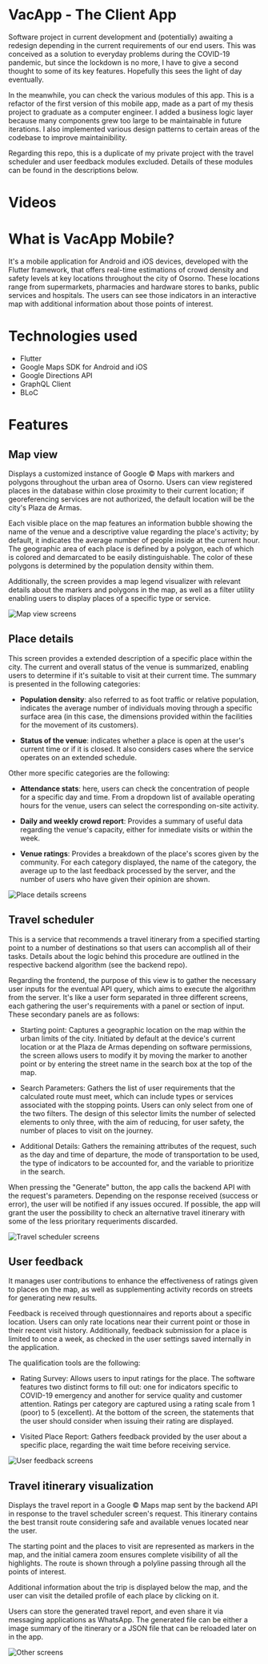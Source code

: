 # VacApp - The Client App

Software project in current development and (potentially) awaiting a redesign depending in the current requirements of our end users. This was conceived as a solution to everyday problems during the COVID-19 pandemic, but since the lockdown is no more, I have to give a second thought to some of its key features. Hopefully this sees the light of day eventually.

In the meanwhile, you can check the various modules of this app. This is a refactor of the first version of this mobile app, made as a part of my thesis project to graduate as a computer engineer. I added a business logic layer because many components grew too large to be maintainable in future iterations. I also implemented various design patterns to certain areas of the codebase to improve maintainibility.

Regarding this repo, this is a duplicate of my private project with the travel scheduler and user feedback modules excluded. Details of these modules can be found in the descriptions below.

# Videos

# What is VacApp Mobile?

It's a mobile application for Android and iOS devices, developed with the Flutter framework, that offers real-time estimations of crowd density and safety levels at key locations throughout the city of Osorno. These locations range from supermarkets, pharmacies and hardware stores to banks, public services and hospitals. The users can see those indicators in an interactive map with additional information about those points of interest.

# Technologies used

- Flutter
- Google Maps SDK for Android and iOS
- Google Directions API
- GraphQL Client
- BLoC

# Features

## Map view

Displays a customized instance of Google © Maps with markers and polygons throughout the urban area of Osorno. Users can view registered places in the database within close proximity to their current location; if georeferencing services are not authorized, the default location will be the city's Plaza de Armas.

Each visible place on the map features an information bubble showing the name of the venue and a descriptive value regarding the place's activity; by default, it indicates the average number of people inside at the current hour. The geographic area of each place is defined by a polygon, each of which is colored and demarcated to be easily distinguishable. The color of these polygons is determined by the population density within them.

Additionally, the screen provides a map legend visualizer with relevant details about the markers and polygons in the map, as well as a filter utility enabling users to display places of a specific type or service.

![Map view screens](readme/img/map-view.png)

## Place details

This screen provides a extended description of a specific place within the city. The current and overall status of the venue is summarized, enabling users to determine if it's suitable to visit at their current time. The summary is presented in the following categories:

- **Population density**: also referred to as foot traffic or relative population, indicates the average number of individuals moving through a specific surface area (in this case, the dimensions provided within the facilities for the movement of its customers).

- **Status of the venue**: indicates whether a place is open at the user's current time or if it is closed. It also considers cases where the service operates on an extended schedule.

Other more specific categories are the following:

- **Attendance stats**: here, users can check the concentration of people for a specific day and time. From a dropdown list of available operating hours for the venue, users can select the corresponding on-site activity.

- **Daily and weekly crowd report**: Provides a summary of useful data regarding the venue's capacity, either for inmediate visits or within the week.

- **Venue ratings**: Provides a breakdown of the place's scores given by the community. For each category displayed, the name of the category, the average up to the last feedback processed by the server, and the number of users who have given their opinion are shown.

![Place details screens](readme/img/place-details.png)

## Travel scheduler

This is a service that recommends a travel itinerary from a specified starting point to a number of destinations so that users can accomplish all of their tasks. Details about the logic behind this procedure are outlined in the respective backend algorithm (see the backend repo).

Regarding the frontend, the purpose of this view is to gather the necessary user inputs for the eventual API query, which aims to execute the algorithm from the server. It's like a user form separated in three different screens, each gathering the user's requirements with a panel or section of input. These secondary panels are as follows:

- Starting point: Captures a geographic location on the map within the urban limits of the city. Initiated by default at the device's current location or at the Plaza de Armas depending on software permissions, the screen allows users to modify it by moving the marker to another point or by entering the street name in the search box at the top of the map.

- Search Parameters: Gathers the list of user requirements that the calculated route must meet, which can include types or services associated with the stopping points. Users can only select from one of the two filters. The design of this selector limits the number of selected elements to only three, with the aim of reducing, for user safety, the number of places to visit on the journey.

- Additional Details: Gathers the remaining attributes of the request, such as the day and time of departure, the mode of transportation to be used, the type of indicators to be accounted for, and the variable to prioritize in the search.

When pressing the "Generate" button, the app calls the backend API with the request's parameters. Depending on the response received (success or error), the user will be notified if any issues occured. If possible, the app will grant the user the possibility to check an alternative travel itinerary with some of the less prioritary requeriments discarded.

![Travel scheduler screens](readme/img/travel-scheduler.png)

## User feedback

It manages user contributions to enhance the effectiveness of ratings given to places on the map, as well as supplementing activity records on streets for generating new results.

Feedback is received through questionnaires and reports about a specific location. Users can only rate locations near their current point or those in their recent visit history. Additionally, feedback submission for a place is limited to once a week, as checked in the user settings saved internally in the application.

The qualification tools are the following:

- Rating Survey: Allows users to input ratings for the place. The software features two distinct forms to fill out: one for indicators specific to COVID-19 emergency and another for service quality and customer attention. Ratings per category are captured using a rating scale from 1 (poor) to 5 (excellent). At the bottom of the screen, the statements that the user should consider when issuing their rating are displayed.

- Visited Place Report: Gathers feedback provided by the user about a specific place, regarding the wait time before receiving service.

![User feedback screens](readme/img/user-feedback.png)

## Travel itinerary visualization

Displays the travel report in a Google © Maps map sent by the backend API in response to the travel scheduler screen's request. This itinerary contains the best transit route considering safe and available venues located near the user.

The starting point and the places to visit are represented as markers in the map, and the initial camera zoom ensures complete visibility of all the highlights. The route is shown through a polyline passing through all the points of interest.

Additional information about the trip is displayed below the map, and the user can visit the detailed profile of each place by clicking on it.

Users can store the generated travel report, and even share it via messaging applications as WhatsApp. The generated file can be either a image summary of the itinerary or a JSON file that can be reloaded later on in the app.

![Other screens](readme/img/other-screens.png)
